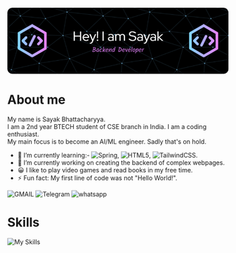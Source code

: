 ![Header image](https://github.com/Coding-enthu/Coding-enthu/blob/main/Assets/github-header-image.png)

# About me

My name is Sayak Bhattacharyya.  
I am a 2nd year BTECH student of CSE branch in India. I am a coding enthusiast.   
My main focus is to become an AI/ML engineer. Sadly that's on hold.   

- 🌱 I’m currently learning:- ![Spring](https://img.shields.io/badge/spring-%236DB33F.svg?style=for-the-badge&logo=spring&logoColor=white), ![HTML5](https://img.shields.io/badge/html5-%23E34F26.svg?style=for-the-badge&logo=html5&logoColor=white), ![TailwindCSS](https://img.shields.io/badge/tailwindcss-%2338B2AC.svg?style=for-the-badge&logo=tailwind-css&logoColor=white).
- 🔭 I’m currently working on creating the backend of complex webpages.
- 😀 I like to play video games and read books in my free time.
- ⚡ Fun fact: My first line of code was not "Hello World!".

![GMAIL](https://img.shields.io/badge/Gmail-D14836?style=for-the-badge&logo=gmail&logoColor=white) ![Telegram](https://img.shields.io/badge/Telegram-2CA5E0?style=for-the-badge&logo=telegram&logoColor=white) ![whatsapp](https://img.shields.io/badge/WhatsApp-25D366?style=for-the-badge&logo=whatsapp&logoColor=white)
# Skills
![My Skills](https://skillicons.dev/icons?i=js,express,nodejs,mysql,mongodb,java,spring,vscode,numpy,pandas)
